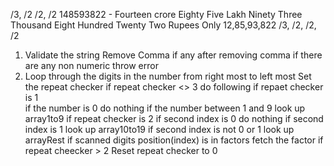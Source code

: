 /3, /2 /2, /2
148593822 - Fourteen crore Eighty Five Lakh Ninety Three Thousand Eight Hundred Twenty Two Rupees Only
12,85,93,822
/3, /2, /2, /2

1. Validate the string
   Remove Comma if any
   after removing comma if there are any non numeric throw error
2. Loop through the digits in the number from right most to left most
   Set the repeat checker
   if repeat checker <> 3 do following
   if repaet checker is 1  
    if the number is 0
   do nothing
   if the number between 1 and 9
   look up array1to9
   if repeat checker is 2
   if second index is 0
   do nothing
   if second index is 1
   look up array10to19
   if second index is not 0 or 1
   look up arrayRest
   if scanned digits position(index) is in factors
   fetch the factor
   if repeat cheecker > 2
   Reset repeat checker to 0
